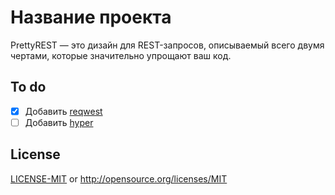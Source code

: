 # Название проекта
PrettyREST — это дизайн для REST-запросов, описываемый всего двумя чертами, которые значительно упрощают ваш код.

## To do
- [x] Добавить [reqwest](https://docs.rs/reqwest/latest/reqwest/)
- [ ] Добавить [hyper](https://docs.rs/hyper/latest/hyper/)

## License

[LICENSE-MIT](https://github.com/bugRanger/PrettyRest/blob/main/LICENSE-MIT) or <http://opensource.org/licenses/MIT>